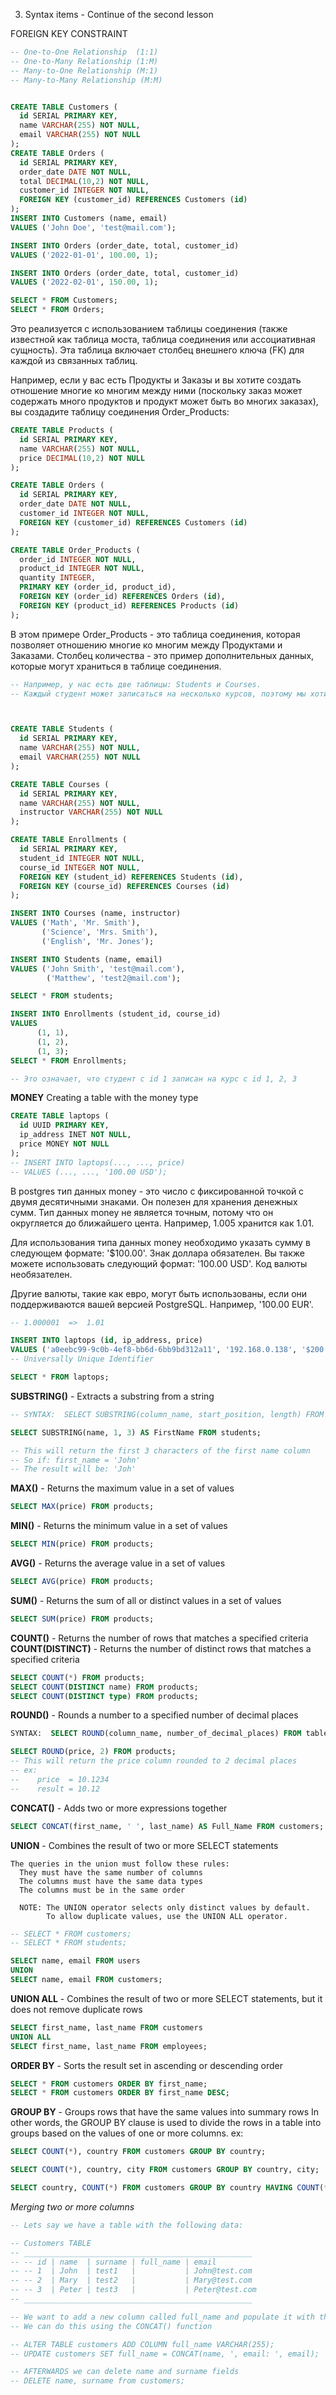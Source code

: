 3. Syntax items - Continue of the second lesson


FOREIGN KEY CONSTRAINT
<!-- ---------------------- -->
```sql
-- One-to-One Relationship  (1:1)
-- One-to-Many Relationship (1:M)
-- Many-to-One Relationship (M:1)
-- Many-to-Many Relationship (M:M)


CREATE TABLE Customers (
  id SERIAL PRIMARY KEY,
  name VARCHAR(255) NOT NULL,
  email VARCHAR(255) NOT NULL
);
CREATE TABLE Orders (
  id SERIAL PRIMARY KEY,
  order_date DATE NOT NULL,
  total DECIMAL(10,2) NOT NULL,
  customer_id INTEGER NOT NULL,
  FOREIGN KEY (customer_id) REFERENCES Customers (id)
);
INSERT INTO Customers (name, email)
VALUES ('John Doe', 'test@mail.com');

INSERT INTO Orders (order_date, total, customer_id)
VALUES ('2022-01-01', 100.00, 1);

INSERT INTO Orders (order_date, total, customer_id)
VALUES ('2022-02-01', 150.00, 1);

SELECT * FROM Customers;
SELECT * FROM Orders;
```

<!-- [==============================================================================] -->
<!-- MANY TO MANY RELATIONSHIP -->
Это реализуется с использованием таблицы соединения (также известной как таблица моста, таблица соединения или ассоциативная сущность). Эта таблица включает столбец внешнего ключа (FK) для каждой из связанных таблиц.

Например, если у вас есть Продукты и Заказы и вы хотите создать отношение многие ко многим между ними (поскольку заказ может содержать много продуктов и продукт может быть во многих заказах), вы создадите таблицу соединения Order_Products:


```sql
CREATE TABLE Products (
  id SERIAL PRIMARY KEY,
  name VARCHAR(255) NOT NULL,
  price DECIMAL(10,2) NOT NULL
);

CREATE TABLE Orders (
  id SERIAL PRIMARY KEY,
  order_date DATE NOT NULL,
  customer_id INTEGER NOT NULL,
  FOREIGN KEY (customer_id) REFERENCES Customers (id)
);

CREATE TABLE Order_Products (
  order_id INTEGER NOT NULL,
  product_id INTEGER NOT NULL,
  quantity INTEGER,
  PRIMARY KEY (order_id, product_id),
  FOREIGN KEY (order_id) REFERENCES Orders (id),
  FOREIGN KEY (product_id) REFERENCES Products (id)
);
```
В этом примере Order_Products - это таблица соединения, которая позволяет отношению многие ко многим между Продуктами и Заказами. Столбец количества - это пример дополнительных данных, которые могут храниться в таблице соединения.

<!-- [==============================================================================] -->


```sql
-- Например, у нас есть две таблицы: Students и Courses.
-- Каждый студент может записаться на несколько курсов, поэтому мы хотим создать отношение между двумя таблицами, используя ограничение FOREIGN KEY.



CREATE TABLE Students (
  id SERIAL PRIMARY KEY,
  name VARCHAR(255) NOT NULL,
  email VARCHAR(255) NOT NULL
);

CREATE TABLE Courses (
  id SERIAL PRIMARY KEY,
  name VARCHAR(255) NOT NULL,
  instructor VARCHAR(255) NOT NULL
);

CREATE TABLE Enrollments (
  id SERIAL PRIMARY KEY,
  student_id INTEGER NOT NULL,
  course_id INTEGER NOT NULL,
  FOREIGN KEY (student_id) REFERENCES Students (id),
  FOREIGN KEY (course_id) REFERENCES Courses (id)
);

INSERT INTO Courses (name, instructor) 
VALUES ('Math', 'Mr. Smith'),
       ('Science', 'Mrs. Smith'),
       ('English', 'Mr. Jones');

INSERT INTO Students (name, email)
VALUES ('John Smith', 'test@mail.com'),
        ('Matthew', 'test2@mail.com');

SELECT * FROM students;

INSERT INTO Enrollments (student_id, course_id)
VALUES 
      (1, 1),
      (1, 2),
      (1, 3);
SELECT * FROM Enrollments;

-- Это означает, что студент с id 1 записан на курс с id 1, 2, 3
```

<!-- [==============================================================================] -->
**MONEY**
Creating a table with the money type
```sql
CREATE TABLE laptops (
  id UUID PRIMARY KEY,
  ip_address INET NOT NULL,
  price MONEY NOT NULL
);
-- INSERT INTO laptops(..., ..., price)
-- VALUES (..., ..., '100.00 USD');

```
В postgres тип данных money - это число с фиксированной точкой с двумя десятичными знаками. Он полезен для хранения денежных сумм. Тип данных money не является точным, потому что он округляется до ближайшего цента. Например, 1.005 хранится как 1.01.

Для использования типа данных money необходимо указать сумму в следующем формате: '$100.00'. Знак доллара обязателен. Вы также можете использовать следующий формат: '100.00 USD'. Код валюты необязателен.

Другие валюты, такие как евро, могут быть использованы, если они поддерживаются вашей версией PostgreSQL. Например, '100.00 EUR'.

```sql
-- 1.000001  =>  1.01

INSERT INTO laptops (id, ip_address, price)
VALUES ('a0eebc99-9c0b-4ef8-bb6d-6bb9bd312a11', '192.168.0.138', '$200');
-- Universally Unique Identifier

SELECT * FROM laptops;
```
<!-- [==============================================================================]  -->

**SUBSTRING()** - Extracts a substring from a string

```sql
-- SYNTAX:  SELECT SUBSTRING(column_name, start_position, length) FROM table_name;

SELECT SUBSTRING(name, 1, 3) AS FirstName FROM students;

-- This will return the first 3 characters of the first name column
-- So if: first_name = 'John'
-- The result will be: 'Joh'
```



<!-- -------------------------------------------------------------------------------- -->
**MAX()** - Returns the maximum value in a set of values
```sql
SELECT MAX(price) FROM products;
```
<!-- -------------------------------------------------------------------------------- -->
**MIN()** - Returns the minimum value in a set of values
```sql
SELECT MIN(price) FROM products;
```
<!-- -------------------------------------------------------------------------------- -->
**AVG()** - Returns the average value in a set of values
```sql
SELECT AVG(price) FROM products;
```
<!-- -------------------------------------------------------------------------------- -->
**SUM()** - Returns the sum of all or distinct values in a set of values
```sql
SELECT SUM(price) FROM products;
```
<!-- -------------------------------------------------------------------------------- -->
**COUNT()** - Returns the number of rows that matches a specified criteria
**COUNT(DISTINCT)** - Returns the number of distinct rows that matches a specified criteria
```sql
SELECT COUNT(*) FROM products;
SELECT COUNT(DISTINCT name) FROM products;
SELECT COUNT(DISTINCT type) FROM products;
```
<!-- -------------------------------------------------------------------------------- -->
**ROUND()** - Rounds a number to a specified number of decimal places
```sql
SYNTAX:  SELECT ROUND(column_name, number_of_decimal_places) FROM table_name;

SELECT ROUND(price, 2) FROM products;
-- This will return the price column rounded to 2 decimal places
-- ex:
--    price  = 10.1234
--    result = 10.12
```
<!-- -------------------------------------------------------------------------------- -->
**CONCAT()** - Adds two or more expressions together
```sql
SELECT CONCAT(first_name, ' ', last_name) AS Full_Name FROM customers;
```
<!-- -------------------------------------------------------------------------------- -->
**UNION**  - Combines the result of two or more SELECT statements

    The queries in the union must follow these rules:
      They must have the same number of columns
      The columns must have the same data types
      The columns must be in the same order
      
      NOTE: The UNION operator selects only distinct values by default. 
            To allow duplicate values, use the UNION ALL operator.
```sql
-- SELECT * FROM customers;
-- SELECT * FROM students;

SELECT name, email FROM users
UNION
SELECT name, email FROM customers;
```
<!-- -------------------------------------------------------------------------------- -->
**UNION ALL** - Combines the result of two or more SELECT statements, 
                but it does not remove duplicate rows
```sql
SELECT first_name, last_name FROM customers
UNION ALL
SELECT first_name, last_name FROM employees;
```
<!-- -------------------------------------------------------------------------------- -->
**ORDER BY**  - Sorts the result set in ascending or descending order
```sql
SELECT * FROM customers ORDER BY first_name;
SELECT * FROM customers ORDER BY first_name DESC;
```
<!-- -------------------------------------------------------------------------------- -->
**GROUP BY** - Groups rows that have the same values into summary rows
In other words, the GROUP BY clause is used to divide the rows in a table into groups based on the values of one or more columns. 
ex:
```sql
SELECT COUNT(*), country FROM customers GROUP BY country;

SELECT COUNT(*), country, city FROM customers GROUP BY country, city;

SELECT country, COUNT(*) FROM customers GROUP BY country HAVING COUNT(*) > 1;
```




<!-- -------------------------------------------------------------------------------- -->
*Merging two or more columns*

```sql
-- Lets say we have a table with the following data:

-- Customers TABLE
-- ___________________________________________________
-- -- id | name  | surname | full_name | email
-- -- 1  | John  | test1   |           | John@test.com
-- -- 2  | Mary  | test2   |           | Mary@test.com
-- -- 3  | Peter | test3   |           | Peter@test.com
-- ___________________________________________________

-- We want to add a new column called full_name and populate it with the first name and last name
-- We can do this using the CONCAT() function

-- ALTER TABLE customers ADD COLUMN full_name VARCHAR(255);
-- UPDATE customers SET full_name = CONCAT(name, ', email: ', email);

-- AFTERWARDS we can delete name and surname fields
-- DELETE name, surname from customers;
```

